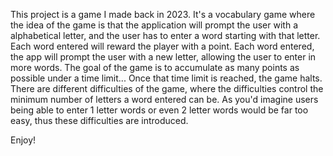 This project is a game I made back in 2023. It's a vocabulary game where the idea of the game is that the application will prompt the user with a alphabetical letter, and the user has to enter a word starting with that letter.
Each word entered will reward the player with a point. Each word entered, the app will prompt the user with a new letter, allowing the user to enter in more words. The goal of the game is to accumulate as many points as possible
under a time limit... Once that time limit is reached, the game halts. There are different difficulties of the game, where the difficulties control the minimum number of letters a word entered can be. As you'd imagine users being
able to enter 1 letter words or even 2 letter words would be far too easy, thus these difficulties are introduced. 

Enjoy!
